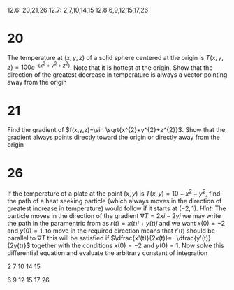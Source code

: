 12.6: 20,21,26
12.7: 2,7,10,14,15
12.8:6,9,12,15,17,26

# 20
The temperature at $(x,y,z)$ of a solid sphere centered at the origin is $T(x,y,z)=100e^{-(x^{2}+y^{2}+z^{2})}$. Note that it is hottest at the origin, Show that the direction of the greatest decrease in temperature is always a vector pointing away from the origin

# 21
Find the gradient of $f(x,y,z)=\sin \sqrt{x^{2}+y^{2}+z^{2}}$. Show that the gradient always points directly toward the origin or directly away from the origin

# 26
If the temperature of a plate at the point $(x,y)$ is $T(x,y)=10+x^{2}-y^{2}$, find the path of a heat seeking particle (which always moves in the direction of greatest increase in temperature) would follow if it starts at $(-2,1)$. *Hint:* The particle moves in the direction of the gradient $\nabla T=2xi-2yj$
we may write the path in the paramentric from as
$r(t)=x(t)i+y(t)j$
and we want $x(0)=-2$ and $y(0)=1$. to move in the required direction means that $r'(t)$ should be parallel to $\nabla T$ this will be satisfied if $\dfrac{x'(t)}{2x(t)}=- \dfrac{y'(t)}{2y(t)}$ together with the conditions $x(0)=-2$ and $y(0)=1$. Now solve this differential equation and evaluate the arbitrary constant of integration


2
7
10
14
15


6
9
12
15
17
26


